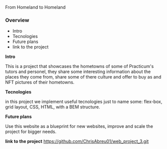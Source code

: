 From Homeland to Homeland
### Overview  
* Intro 
* Tecnologies  
* Future plans
* link to the project
  
**Intro**    
  
This is a project that showcases the hometowns of some of Practicum's tutors and personel, they share some interesting information about the places they come from, share some of there culture and offer to buy as and NFT pictures of their hometowns.
  
**Tecnologies**  
  
in this project we implement useful tecnologies just to name some: flex-box, grid layout, CSS, HTML, with a BEM structure.       
  
**Future plans**  
  
  Use this website as a blueprint for new websites, improve and scale the project for bigger needs. 

**link to the project** 
  https://github.com/ChrisAbreu01/web_project_3.git